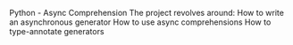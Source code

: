 Python - Async Comprehension
The project revolves around:
How to write an asynchronous generator
How to use async comprehensions
How to type-annotate generators

